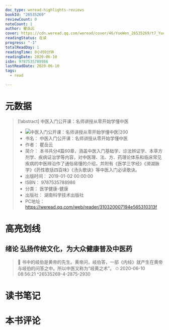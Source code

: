 ```yaml
---
doc_type: weread-highlights-reviews
bookId: "26535269"
reviewCount: 0
noteCount: 1
author: 瞿岳云
cover: https://cdn.weread.qq.com/weread/cover/46/YueWen_26535269/t7_YueWen_26535269.jpg
readingStatus: 在读
progress: "-1"
totalReadDay: 1
readingTime: 0小时0分钟
readingDate: 2020-06-10
isbn: 9787535788986
lastReadDate: 2020-06-10
tags:
  - read

---
```

# 元数据
> [!abstract] 中医入门公开课：名师讲授从零开始学懂中医
> - ![ 中医入门公开课：名师讲授从零开始学懂中医|200](https://cdn.weread.qq.com/weread/cover/46/YueWen_26535269/t7_YueWen_26535269.jpg)
> - 书名： 中医入门公开课：名师讲授从零开始学懂中医
> - 作者： 瞿岳云
> - 简介： 本书共分4篇60章，涵盖中医入门基础学、诊法辨证学、本草方剂学、疾病证治学等内容，对中医理、法、方、药理论体系和临床常见疾病的中医辨治作了通俗易懂的介绍，并附有《医学三字经》《濒湖脉学》《药性歌括四百味》《汤头歌诀》等中医入门必读歌诀。
> - 出版时间： 2019-01-02 00:00:00
> - ISBN： 9787535788986
> - 分类： 医学健康-健康
> - 出版社： 湖南科学技术出版社
> - PC地址：https://weread.qq.com/web/reader/310320007194e565310313f

# 高亮划线

## 绪论 弘扬传统文化，为大众健康普及中医药

> 📌 书中的岐伯是黄帝的先生。黄帝问，岐伯答，一部《内经》就产生在黄帝与岐伯的问答之中。所以中医又称为“岐黄之术”。 
> ⏱ 2020-06-10 08:56:21 ^26535269-4-2875-2930

# 读书笔记

# 本书评论

